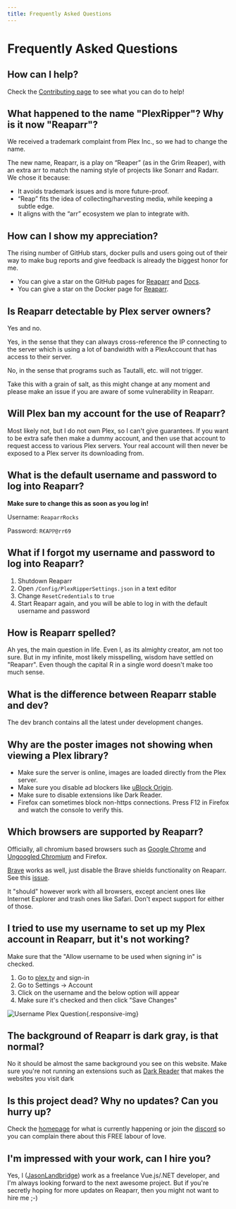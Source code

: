```yaml
---
title: Frequently Asked Questions
---
```


# Frequently Asked Questions

## How can I help?

Check the [Contributing page](/contributing/overview) to see what you can do to help!

## What happened to the name "PlexRipper"? Why is it now "Reaparr"?

We received a trademark complaint from Plex Inc., so we had to change the name.

The new name, Reaparr, is a play on “Reaper” (as in the Grim Reaper), with an extra arr to match the naming style of projects like Sonarr and Radarr. 
We chose it because:
 - It avoids trademark issues and is more future-proof.
 - “Reap” fits the idea of collecting/harvesting media, while keeping a subtle edge.
 - It aligns with the “arr” ecosystem we plan to integrate with.

## How can I show my appreciation?

The rising number of GitHub stars, docker pulls and users going out of their way to make bug reports and give feedback
is already the biggest honor for me.

- You can give a star on the GitHub pages for [Reaparr](https://github.com/Reaparr/Reaparr)
  and [Docs](https://github.com/Reaparr/Docs).
- You can give a star on the Docker page for [Reaparr](https://hub.docker.com/r/reaparr/reaparr/).

## Is Reaparr detectable by Plex server owners?

Yes and no.

Yes, in the sense that they can always cross-reference the IP connecting to the server which is using a lot
of bandwidth with a PlexAccount that has access to their server.

No, in the sense that programs such as Tautalli, etc. will not trigger.

Take this with a grain of salt, as this might change at any moment and please make an issue if you are aware of some
vulnerability in Reaparr.

## Will Plex ban my account for the use of Reaparr?

Most likely not, but I do not own Plex, so I can't give guarantees. If you want to be extra safe then make a dummy
account, and then use that account to request access to various Plex servers. Your real account will then never be
exposed to a Plex server its downloading from.

## What is the default username and password to log into Reaparr?  

**Make sure to change this as soon as you log in!**

Username: `ReaparrRocks`

Password: `R€Aℙℙ@rr69`

## What if I forgot my username and password to log into Reaparr?  

1. Shutdown Reaparr
2. Open `/Config/PlexRipperSettings.json` in a text editor
3. Change `ResetCredentials` to `true`
4. Start Reaparr again, and you will be able to log in with the default username and password

## How is Reaparr spelled?

Ah yes, the main question in life. Even I, as its almighty creator, am not too sure. But in my infinite, most likely
misspelling, wisdom have settled on "Reaparr". Even though the capital R in a single word doesn't make too much
sense.

## What is the difference between Reaparr stable and dev?

The dev branch contains all the latest under development changes. 

## Why are the poster images not showing when viewing a Plex library?

 - Make sure the server is online, images are loaded directly from the Plex server.
 - Make sure you disable ad blockers like [uBlock Origin](https://ublockorigin.com/).
 - Make sure to disable extensions like Dark Reader.
 - Firefox can sometimes block non-https connections. Press F12 in Firefox and watch the console to verify this.

## Which browsers are supported by Reaparr?

Officially, all chromium based browsers such as [Google Chrome](https://www.google.com/chrome/)
and [Ungoogled Chromium](https://github.com/ungoogled-software/ungoogled-chromium) and Firefox.

[Brave](https://brave.com/) works as well, just disable the Brave shields functionality on Reaparr. See
this [issue](https://github.com/brave/brave-browser/issues/19037#issuecomment-1287769602).

It "should" however work with all browsers, except ancient ones like Internet
Explorer and trash ones like Safari. Don't expect support for either of those.

## I tried to use my username to set up my Plex account in Reaparr, but it's not working?

Make sure that the "Allow username to be used when signing in" is checked.

1. Go to [plex.tv](https://www.plex.tv/) and sign-in
2. Go to Settings -> Account
3. Click on the username and the below option will appear
4. Make sure it's checked and then click "Save Changes"

![Username Plex Question](/img/faq/username-plex-question.png){.responsive-img}

## The background of Reaparr is dark gray, is that normal?

No it should be almost the same background you see on this website. Make sure you're not running an extensions such as [Dark Reader](https://chrome.google.com/webstore/detail/dark-reader/eimadpbcbfnmbkopoojfekhnkhdbieeh?hl=en) that makes the websites you visit dark

## Is this project dead? Why no updates? Can you hurry up?

Check the [homepage](/) for what is currently happening or join the [discord](https://discord.com/invite/Qa3BtxN77g) so you can complain there about this FREE labour of love.

## I'm impressed with your work, can I hire you?

Yes, I ([JasonLandbridge](https://github.com/JasonLandbridge)) work as a freelance Vue.js/.NET developer, and I'm
always looking forward to the next awesome project. But if you're secretly hoping for more updates on Reaparr, then
you might not want to hire me ;-)
